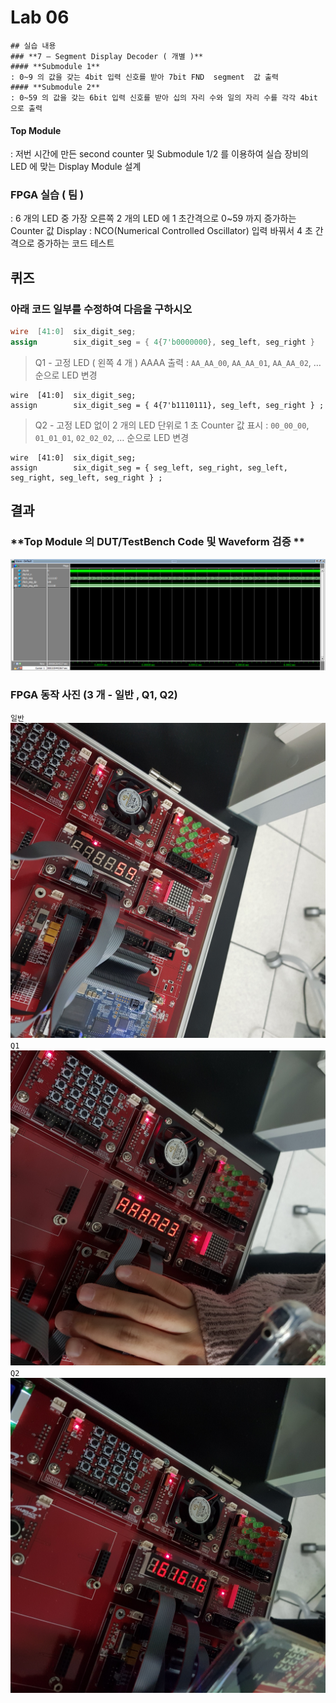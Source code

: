 # Lab 06
	## 실습 내용
	### **7 – Segment Display Decoder ( 개별 )**
	#### **Submodule 1**
	: 0~9 의 값을 갖는 4bit 입력 신호를 받아 7bit FND  segment  값 출력
	#### **Submodule 2**
	: 0~59 의 값을 갖는 6bit 입력 신호를 받아 십의 자리 수와 일의 자리 수를 각각 4bit 으로 출력
#### **Top Module**
: 저번 시간에 만든 second counter  및 Submodule 1/2 를 이용하여  실습 장비의 LED 에 맞는 Display Module 설계
### FPGA 실습 ( 팀 )
: 6 개의 LED 중  가장 오른쪽 2 개의 LED 에 1 초간격으로 0~59 까지 증가하는 Counter 값 Display
: NCO(Numerical Controlled Oscillator) 입력 바꿔서 4 초 간격으로 증가하는 코드 테스트
## 퀴즈
### 아래 코드 일부를 수정하여 다음을 구하시오
```verilog
wire  [41:0]  six_digit_seg;
assign        six_digit_seg = { 4{7'b0000000}, seg_left, seg_right }
```
> Q1 - 고정 LED ( 왼쪽 4 개 ) AAAA 출력
: `AA_AA_00`, `AA_AA_01`, `AA_AA_02`, … 순으로 LED 변경
```
wire  [41:0]  six_digit_seg;
assign        six_digit_seg = { 4{7'b1110111}, seg_left, seg_right } ;
```

> Q2 - 고정 LED 없이 2 개의 LED 단위로 1 초 Counter 값 표시
: `00_00_00`, `01_01_01`, `02_02_02`, … 순으로 LED 변경
```
wire  [41:0]  six_digit_seg;
assign        six_digit_seg = { seg_left, seg_right, seg_left, seg_right, seg_left, seg_right } ;
```

## 결과
### **Top Module 의 DUT/TestBench Code 및 Waveform 검증 **
![](https://github.com/SoohyeonHong/LogicDesign/blob/master/pr06/figs/wave.png)
### **FPGA 동작 사진 (3 개 - 일반 , Q1, Q2)**
`일반`
![](https://github.com/SoohyeonHong/LogicDesign/blob/master/pr06/figs/%EC%9D%BC%EB%B0%98.jpg)
`Q1`
![](https://github.com/SoohyeonHong/LogicDesign/blob/master/pr06/figs/AAAA01.jpg)
`Q2`
![](https://github.com/SoohyeonHong/LogicDesign/blob/master/pr06/figs/010101.jpg)

<!--stackedit_data:
eyJoaXN0b3J5IjpbMTYyMDE0NzkyMCwxOTczMzkwMzQxXX0=
-->
